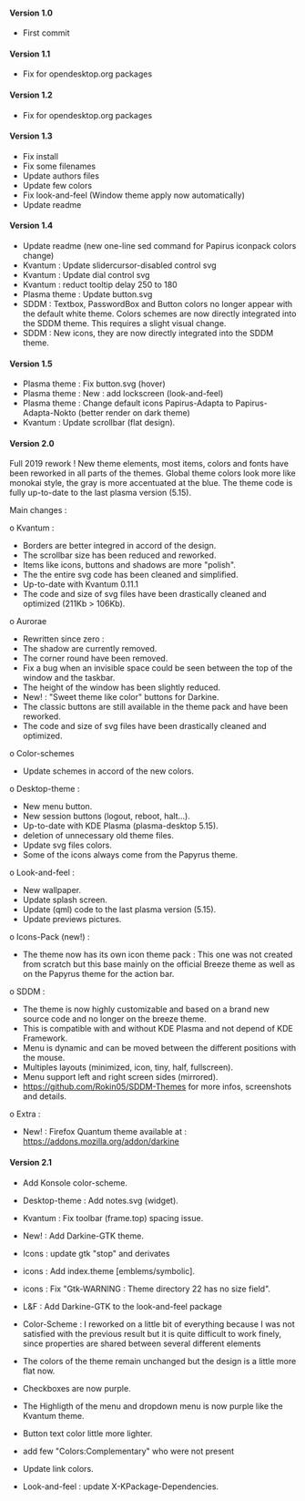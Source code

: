#### Version 1.0
- First commit

#### Version 1.1
- Fix for opendesktop.org packages

#### Version 1.2
- Fix for opendesktop.org packages

#### Version 1.3
- Fix install
- Fix some filenames
- Update authors files
- Update few colors
- Fix look-and-feel (Window theme apply now automatically)
- Update readme

#### Version 1.4
- Update readme (new one-line sed command for Papirus iconpack colors change)
- Kvantum : Update slidercursor-disabled control svg
- Kvantum : Update dial control svg
- Kvantum : reduct tooltip delay 250 to 180
- Plasma theme : Update button.svg
- SDDM : Textbox, PasswordBox and Button colors no longer appear with the default white theme. Colors schemes are now directly integrated into the SDDM theme. This requires a slight visual change.
- SDDM : New icons, they are now directly integrated into the SDDM theme.

#### Version 1.5
- Plasma theme : Fix button.svg (hover)
- Plasma theme : New : add lockscreen (look-and-feel)
- Plasma theme : Change default icons Papirus-Adapta to Papirus-Adapta-Nokto (better render on dark theme)
- Kvantum : Update scrollbar (flat design).

#### Version 2.0

Full 2019 rework !
New theme elements, most items, colors and fonts have been reworked in all parts of the themes.
Global theme colors look more like monokai style, the gray is more accentuated at the blue.
The theme code is fully up-to-date to the last plasma version (5.15).

Main changes :

o Kvantum :
- Borders are better integred in accord of the design.
- The scrollbar size has been reduced and reworked.
- Items like icons, buttons and shadows are more "polish".
- The the entire svg code has been cleaned and simplified.
- Up-to-date with Kvantum 0.11.1
- The code and size of svg files have been drastically cleaned and optimized (211Kb > 106Kb).

o Aurorae
- Rewritten since zero :
- The shadow are currently removed.
- The corner round have been removed.
- Fix a bug when an invisible space could be seen between the top of the window and the taskbar.
- The height of the window has been slightly reduced.
- New! : "Sweet theme like color" buttons for Darkine.
- The classic buttons are still available in the theme pack and have been reworked.
- The code and size of svg files have been drastically cleaned and optimized.

o Color-schemes
- Update schemes in accord of the new colors. 

o Desktop-theme :
- New menu button.
- New session buttons (logout, reboot, halt...).
- Up-to-date with KDE Plasma (plasma-desktop 5.15).
- deletion of unnecessary old theme files.
- Update svg files colors.
- Some of the icons always come from the Papyrus theme.

o Look-and-feel :
- New wallpaper.
- Update splash screen.
- Update (qml) code to the last plasma version (5.15).
- Update previews pictures.

o Icons-Pack (new!) :
 - The theme now has its own icon theme pack : This one was not created from scratch but this base mainly on the official Breeze theme as well as on the Papyrus theme for the action bar. 

o SDDM :
- The theme is now highly customizable and based on a brand new source code and no longer on the breeze theme.
- This is compatible with and without KDE Plasma and not depend of KDE Framework.
- Menu is dynamic and can be moved between the different positions with the mouse.
- Multiples layouts (minimized, icon, tiny, half, fullscreen).
- Menu support left and right screen sides (mirrored).
- https://github.com/Rokin05/SDDM-Themes for more infos, screenshots and details.

o Extra :
- New! : Firefox Quantum theme available at : https://addons.mozilla.org/addon/darkine


#### Version 2.1
- Add Konsole color-scheme.
- Desktop-theme : Add notes.svg (widget).
- Kvantum : Fix toolbar (frame.top) spacing issue.

- New! : Add Darkine-GTK theme.
- Icons : update gtk "stop" and derivates
- icons : Add index.theme [emblems/symbolic].
- icons : Fix "Gtk-WARNING : Theme directory 22 has no size field".
- L&F : Add Darkine-GTK to the look-and-feel package

- Color-Scheme : I reworked on a little bit of everything because I was not satisfied with the previous result but it is quite difficult to work finely, since properties are shared between several different elements
- The colors of the theme remain unchanged but the design is a little more flat now.
- Checkboxes are now purple.
- The Highligth of the menu and dropdown menu is now purple like the Kvantum theme.
- Button text color little more lighter.
- add few "Colors:Complementary" who were not present
- Update link colors.

- Look-and-feel : update X-KPackage-Dependencies.